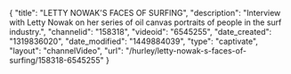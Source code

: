 {
    "title": "LETTY NOWAK'S FACES OF SURFING",
    "description": "Interview with Letty Nowak on her series of oil canvas portraits of people in the surf industry.",
    "channelid": "158318",
    "videoid": "6545255",
    "date_created": "1319836020",
    "date_modified": "1449884039",
    "type": "captivate",
    "layout": "channelVideo",
    "url": "\/hurley\/letty-nowak-s-faces-of-surfing\/158318-6545255"
}